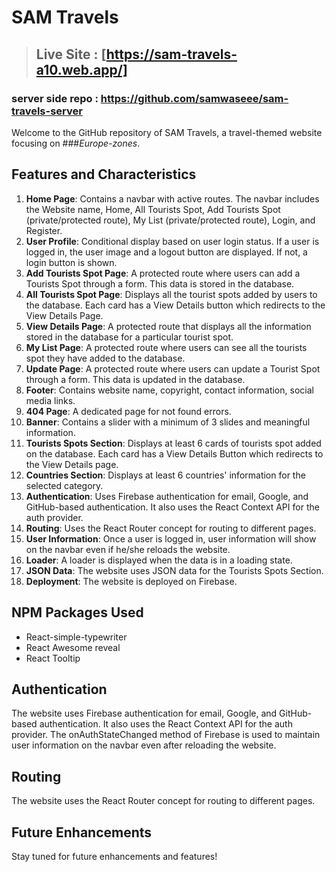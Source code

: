# SAM Travels

> ## Live Site : [https://sam-travels-a10.web.app/]

### server side repo : https://github.com/samwaseee/sam-travels-server

Welcome to the GitHub repository of SAM Travels, a travel-themed website focusing on ###_Europe-zones_.

## Features and Characteristics

1. **Home Page**: Contains a navbar with active routes. The navbar includes the Website name, Home, All Tourists Spot, Add Tourists Spot (private/protected route), My List (private/protected route), Login, and Register.
2. **User Profile**: Conditional display based on user login status. If a user is logged in, the user image and a logout button are displayed. If not, a login button is shown.
3. **Add Tourists Spot Page**: A protected route where users can add a Tourists Spot through a form. This data is stored in the database.
4. **All Tourists Spot Page**: Displays all the tourist spots added by users to the database. Each card has a View Details button which redirects to the View Details Page.
5. **View Details Page**: A protected route that displays all the information stored in the database for a particular tourist spot.
6. **My List Page**: A protected route where users can see all the tourists spot they have added to the database.
7. **Update Page**: A protected route where users can update a Tourist Spot through a form. This data is updated in the database.
8. **Footer**: Contains website name, copyright, contact information, social media links.
9. **404 Page**: A dedicated page for not found errors.
10. **Banner**: Contains a slider with a minimum of 3 slides and meaningful information.
11. **Tourists Spots Section**: Displays at least 6 cards of tourists spot added on the database. Each card has a View Details Button which redirects to the View Details page.
12. **Countries Section**: Displays at least 6 countries' information for the selected category.
13. **Authentication**: Uses Firebase authentication for email, Google, and GitHub-based authentication. It also uses the React Context API for the auth provider.
14. **Routing**: Uses the React Router concept for routing to different pages.
15. **User Information**: Once a user is logged in, user information will show on the navbar even if he/she reloads the website.
16. **Loader**: A loader is displayed when the data is in a loading state.
17. **JSON Data**: The website uses JSON data for the Tourists Spots Section.
18. **Deployment**: The website is deployed on Firebase.

## NPM Packages Used

- React-simple-typewriter
- React Awesome reveal
- React Tooltip

## Authentication

The website uses Firebase authentication for email, Google, and GitHub-based authentication. It also uses the React Context API for the auth provider. The onAuthStateChanged method of Firebase is used to maintain user information on the navbar even after reloading the website.

## Routing

The website uses the React Router concept for routing to different pages.

## Future Enhancements

Stay tuned for future enhancements and features!
